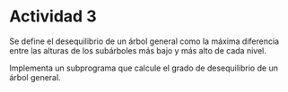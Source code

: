 # Actividad 3
Se define el desequilibrio de un árbol general como la máxima diferencia entre las alturas de los subárboles más bajo y más alto de cada nivel. 

Implementa un subprograma que calcule el grado de desequilibrio de un árbol general. 
